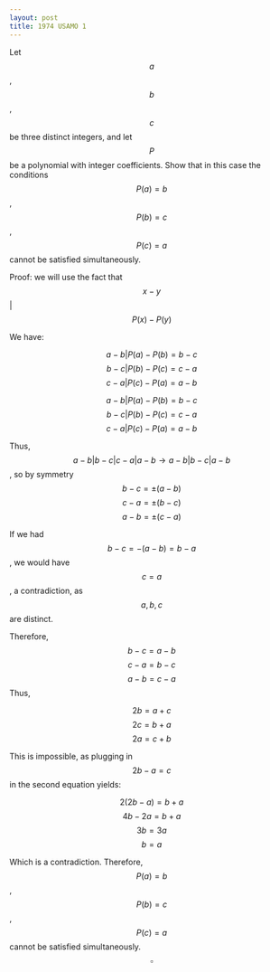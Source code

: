 ```yaml
---
layout: post
title: 1974 USAMO 1
---
```

Let $$a$$, $$b$$, $$c$$ be three distinct integers, and let $$P$$ be a polynomial with integer
coefficients. Show that in this case the conditions $$P(a) = b$$, $$P(b) = c$$, $$P(c) = a$$ cannot be satisfied simultaneously.

Proof: we will use the fact that $$x-y$$|$$P(x)-P(y)$$

We have:

$$ a-b|P(a)-P(b) = b-c $$
$$ b-c|P(b)-P(c) = c-a $$
$$ c-a|P(c)-P(a) = a-b $$

$$ a-b|P(a)-P(b) = b-c $$
$$ b-c|P(b)-P(c) = c-a $$
$$ c-a|P(c)-P(a) = a-b $$


Thus, $$a-b|b-c|c-a|a-b \rightarrow a-b|b-c|a-b$$, so by symmetry
$$ b-c  = \pm(a-b) $$
$$ c-a =\pm(b-c) $$
$$ a-b = \pm(c-a) $$

If we had $$b-c=-(a-b)=b-a$$, we would have $$c=a$$, a contradiction, as $$a,b,c$$ are distinct.

Therefore,
$$ b-c = a-b $$
$$ c-a = b-c $$
$$ a-b = c-a $$
Thus,

$$ 2b = a+c $$
$$ 2c = b+a $$
$$ 2a = c+b $$

This is impossible, as plugging in $$2b-a=c$$ in the second equation yields:

$$ 2(2b-a)= b+a $$
$$ 4b-2a = b+a $$
$$ 3b = 3a $$
$$ b = a  $$

Which is a contradiction. Therefore,  $$P(a) = b$$, $$P(b) = c$$, $$P(c) = a$$ cannot be satisfied simultaneously. $$\square$$
